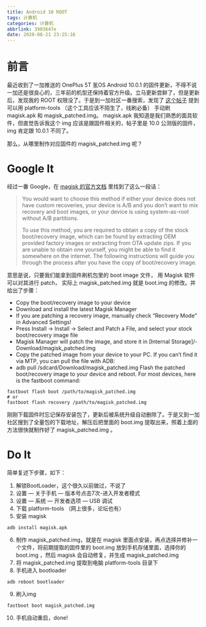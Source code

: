 ```yaml
---
title: Android 10 ROOT
tags: 计算机
categories: 计算机
abbrlink: 3903647e
date: 2020-08-21 23:25:16
---
```



# 前言

最近收到了一加推送的 OnePlus 5T 氢OS Android 10.0.1 的固件更新，不得不说一加还是很良心的，三年前的机型还保持着官方升级。立马更新尝鲜了，但是更新后，发现我的 ROOT 权限没了。于是到一加社区一番搜索，发现了 [这个帖子](https://www.oneplusbbs.com/forum.php?mod=viewthread&tid=5398217) 提到可以用 platform-tools （这个工具应该不陌生了，线刷必备） 手动刷 magisk.apk 和 magisk_patched.img。 magisk.apk 我知道是我们熟悉的面具软件，但直觉告诉我这个 img 应该是跟固件相关的，帖子里是 10.0 公测版的固件，img 肯定跟 10.0.1 不同了。

那么，从哪里制作对应固件的 magisk_patched.img 呢？

<!-- more -->

# Google It

经过一番 Google，在 [magisk 的官方文档](https://topjohnwu.github.io/Magisk/install.html) 里找到了这么一段话：

> You would want to choose this method if either your device does not have custom recoveries, your device is A/B and you don’t want to mix recovery and boot images, or your device is using system-as-root without A/B partitions.
>
> To use this method, you are required to obtain a copy of the stock boot/recovery image, which can be found by extracting OEM provided factory images or extracting from OTA update zips. If you are unable to obtain one yourself, you might be able to find it somewhere on the internet. The following instructions will guide you through the process after you have the copy of boot/recovery image.

意思是说，只要我们能拿到固件刷机包里的 boot image 文件， 用 Magisk 软件可以对其进行 patch， 实际上 magisk_patched.img 就是 boot.img 的修改。并给出了步骤：

- Copy the boot/recovery image to your device
- Download and install the latest Magisk Manager
- If you are patching a recovery image, manually check “Recovery Mode” in Advanced Settings!
- Press Install → Install → Select and Patch a File, and select your stock boot/recovery image file
- Magisk Manager will patch the image, and store it in [Internal Storage]/- Download/magisk_patched.img
- Copy the patched image from your device to your PC. If you can’t find it via MTP, you can pull the file with ADB:
- adb pull /sdcard/Download/magisk_patched.img
Flash the patched boot/recovery image to your device and reboot. For most devices, here is the fastboot command:
```
fastboot flash boot /path/to/magisk_patched.img
# or
fastboot flash recovery /path/to/magisk_patched.img
```

刚刚下载固件时忘记保存安装包了，更新后被系统升级自动删除了。于是又到一加社区搜到了全量包的下载地址，解压后把里面的 boot.img 提取出来，照着上面的方法很快就制作好了 magisk_patched.img 。


# Do It

简单复述下步骤，如下：

1. 解锁BootLoader，这个很久以前做过，不说了
2. 设置 — 关于手机 — 版本号点击7次-进入开发者模式
3. 设置 — 系统 — 开发者选项 — USB 调试
4. 下载 platform-tools （网上很多，论坛也有）
5. 安装 magisk
```
adb install magisk.apk
```
6. 制作 magisk_patched.img，就是在 magisk 里面点安装，再点选择并修补一个文件，将前期提取的固件里的 boot.img 放到手机存储里面，选择你的 boot.img ，然后 magisk 会自动修复，并生成 magisk_patched.img
7. 将 magisk_patched.img 提取到电脑 platform-tools 目录下
8. 手机进入 bootloader
```
adb reboot bootloader
```
9. 刷入img
```
fastboot boot magisk_patched.img
```
10. 手机自动重启，done!
